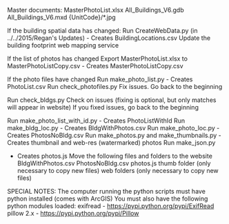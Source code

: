 Master documents:
	MasterPhotoList.xlsx
	All_Buildings_V6.gdb
	All_Buildings_V6.mxd
	{UnitCode}/*.jpg

If the building spatial data has changed:
  Run CreateWebData.py (in ../../2015/Regan's Updates)
		- Creates BuildingLocations.csv
	Update the building footprint web mapping service
	
If the list of photos has changed
	Export MasterPhotoList.xlsx to MasterPhotoListCopy.csv
		- Creates  MasterPhotoListCopy.csv

If the photo files have changed
	Run make_photo_list.py
		- Creates PhotoList.csv
	Run check_photofiles.py
	Fix issues.
	Go back to the beginning

	
Run check_bldgs.py
	Check on issues (fixing is optional, but only matches will appear in website)
	If you fixed issues, go back to the beginning

Run make_photo_list_with_id.py
	- Creates PhotoListWithId
Run make_bldg_loc.py
	- Creates BldgWithPhotos.csv
Run make_photo_loc.py
	- Creates PhotosNoBldg.csv
Run make_photos.py and make_thumbnails.py
	- Creates thumbnail and web-res (watermarked) photos
Run make_json.py
  - Creates photos.js
Move the following files and folders to the website
	BldgWithPhotos.csv
	PhotosNoBldg.csv
  photos.js
	thumb folder (only necessary to copy new files)
	web folders (only necessary to copy new files)


SPECIAL NOTES:
The computer running the python scripts must have python installed (comes with ArcGIS)
You must also have the following python modules loaded:
	exifread - https://pypi.python.org/pypi/ExifRead
	pillow 2.x - https://pypi.python.org/pypi/Pillow